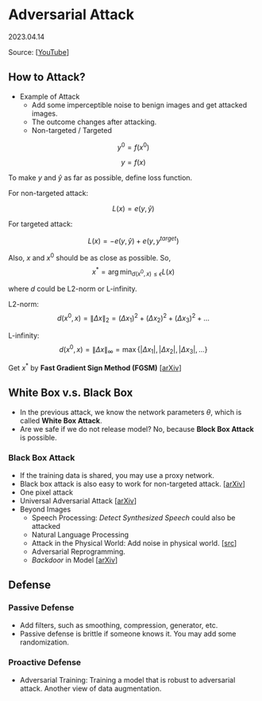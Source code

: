 # Adversarial Attack

2023.04.14

Source: [[YouTube](https://www.youtube.com/watch?v=xGQKhbjrFRk&list=PLJV_el3uVTsMhtt7_Y6sgTHGHp1Vb2P2J&index=24)]

## How to Attack?

+ Example of Attack
    + Add some imperceptible noise to benign images and get attacked images.
    + The outcome changes after attacking.
    + Non-targeted / Targeted


$$
y^0=f(x^0)
$$

$$
y=f(x)
$$

To make $y$ and $\hat{y}$ as far as possible, define loss function.

For non-targeted attack:

$$
L(x)=e(y,\hat{y})
$$

For targeted attack:

$$
L(x)=-e(y,\hat{y})+e(y,y^{target})
$$

Also, $x$ and $x^0$ should be as close as possible. So,
$$
x^{\ast}=\arg\min_{d(x^{0},x)\le\epsilon}L(x)
$$

where $d$ could be L2-norm or L-infinity.

L2-norm:
$$
d(x^0,x)=\|\Delta x\|_2=(\Delta x_1)^2+(\Delta x_2)^2+(\Delta x_3)^2+\dots
$$


L-infinity:
$$
d(x^0,x)=\|\Delta x\|_{\infty}=\max\{|\Delta x_1|,|\Delta x_2|,|\Delta x_3|,\dots\}
$$

Get $x^{\ast}$ by **Fast Gradient Sign Method (FGSM)** [[arXiv](https://arxiv.org/abs/1412.6572)]

## White Box v.s. Black Box

+ In the previous attack, we know the network parameters $\theta$, which is called **White Box Attack**.
+ Are we safe if we do not release model? No, because **Block Box Attack** is possible.

### Black Box Attack

+ If the training data is shared, you may use a proxy network.
+ Black box attack is also easy to work for non-targeted attack. [[arXiv](https://arxiv.org/pdf/1611.02770.pdf)]
+ One pixel attack
+ Universal Adversarial Attack [[arXiv](https://arxiv.org/abs/1610.08401)]
+ Beyond Images
    + Speech Processing: *Detect Synthesized Speech* could also be attacked
    + Natural Language Processing
    + Attack in the Physical World: Add noise in physical world. [[src](https://www.cs.cmu.edu/~sbhagava/papers/face-rec-ccs16.pdf)]
    + Adversarial Reprogramming.
    + *Backdoor* in Model [[arXiv](https://arxiv.org/abs/1804.00792)]

## Defense

### Passive Defense

+ Add filters, such as smoothing, compression, generator, etc.
+ Passive defense is brittle if someone knows it. You may add some randomization.

### Proactive Defense

+ Adversarial Training: Training a model that is robust to adversarial attack. Another view of data augmentation.

